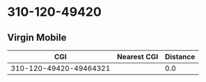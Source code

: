 # 310-120-49420
## Virgin Mobile


| CGI | Nearest CGI | Distance |
|-----|-------------|----------|
| 310-120-49420-49464321 |  | 0.0 |
